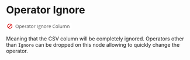 # Operator Ignore

![Symbol](../../../img/csvimport/operator_ignore.png)

Meaning that the CSV column will be completely ignored. Operators other than `Ignore` can be dropped on this node allowing to quickly change the operator.



